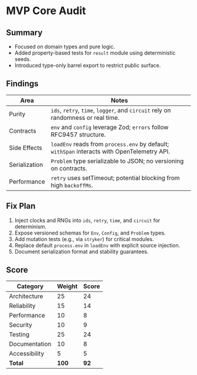 # MVP Core Audit

## Summary

- Focused on domain types and pure logic.
- Added property-based tests for `result` module using deterministic seeds.
- Introduced type-only barrel export to restrict public surface.

## Findings

| Area          | Notes                                                                                       |
| ------------- | ------------------------------------------------------------------------------------------- |
| Purity        | `ids`, `retry`, `time`, `logger`, and `circuit` rely on randomness or real time.            |
| Contracts     | `env` and `config` leverage Zod; `errors` follow RFC9457 structure.                         |
| Side Effects  | `loadEnv` reads from `process.env` by default; `withSpan` interacts with OpenTelemetry API. |
| Serialization | `Problem` type serializable to JSON; no versioning on contracts.                            |
| Performance   | `retry` uses setTimeout; potential blocking from high `backoffMs`.                          |

## Fix Plan

1. Inject clocks and RNGs into `ids`, `retry`, `time`, and `circuit` for determinism.
2. Expose versioned schemas for `Env`, `Config`, and `Problem` types.
3. Add mutation tests (e.g., via `stryker`) for critical modules.
4. Replace default `process.env` in `loadEnv` with explicit source injection.
5. Document serialization format and stability guarantees.

## Score

| Category      | Weight  | Score  |
| ------------- | ------- | ------ |
| Architecture  | 25      | 24     |
| Reliability   | 15      | 14     |
| Performance   | 10      | 8      |
| Security      | 10      | 9      |
| Testing       | 25      | 24     |
| Documentation | 10      | 8      |
| Accessibility | 5       | 5      |
| **Total**     | **100** | **92** |
